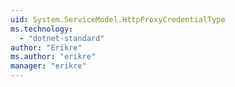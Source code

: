 ```yaml
---
uid: System.ServiceModel.HttpProxyCredentialType
ms.technology: 
  - "dotnet-standard"
author: "Erikre"
ms.author: "erikre"
manager: "erikre"
---
```

